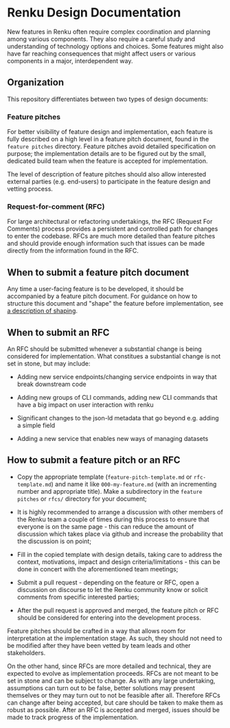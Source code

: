 # Renku Design Documentation

New features in Renku often require complex coordination and planning among
various components. They also require a careful study and understanding of
technology options and choices. Some features might also have far reaching
consequences that might affect users or various components in a major,
interdependent way.

## Organization

This repository differentiates between two types of design documents:

### Feature pitches

For better visibility of feature design and implementation, each feature is
fully described on a high level in a feature pitch document, found in the
`feature pitches` directory. Feature pitches avoid detailed specification on
purpose; the implementation details are to be figured out by the small,
dedicated build team when the feature is accepted for implementation.

The level of description of feature pitches should also allow interested
external parties (e.g. end-users) to participate in the feature design and
vetting process.

### Request-for-comment (RFC)

For large architectural or refactoring undertakings, the RFC (Request For
Comments) process provides a persistent and controlled path for changes to enter
the codebase. RFCs are much more detailed than feature pitches and should
provide enough information such that issues can be made directly from the
information found in the RFC.

## When to submit a feature pitch document

Any time a user-facing feature is to be developed, it should be accompanied by a
feature pitch document. For guidance on how to structure this document and
"shape" the feature before implementation, see [a description of
shaping](https://basecamp.com/shapeup/1.1-chapter-02).

## When to submit an RFC

An RFC should be submitted whenever a substantial change is being considered for
implementation. What constitues a substantial change is not set in stone, but
may include:

- Adding new service endpoints/changing service endpoints in way that break
  downstream code

- Adding new groups of CLI commands, adding new CLI commands that have a big
  impact on user interaction with renku

- Significant changes to the json-ld metadata that go beyond e.g. adding a
  simple field

- Adding a new service that enables new ways of managing datasets

## How to submit a feature pitch or an RFC

- Copy the appropriate template (`feature-pitch-template.md` or
  `rfc-template.md`) and name it like `000-my-feature.md` (with an incrementing
  number and appropriate title). Make a subdirectory in the `feature pitches` or
  `rfcs/` directory for your document;

- It is highly recommended to arrange a discussion with other members of the
  Renku team a couple of times during this process to ensure that everyone is
  on the same page - this can reduce the amount of discussion which takes place
  via github and increase the probability that the discussion is on point;
  
- Fill in the copied template with design details, taking care to address the
  context, motivations, impact and design criteria/limitations - this can be
  done in concert with the aforementioned team meetings;

- Submit a pull request - depending on the feature or RFC, open a discussion on
  discourse to let the Renku community know or solicit comments from specific
  interested parties; 

- After the pull request is approved and merged, the feature pitch or RFC should
  be considered for entering into the development process.

Feature pitches should be crafted in a way that allows room for interpretation at
the implementation stage. As such, they should not need to be modified after they
have been vetted by team leads and other stakeholders.

On the other hand, since RFCs are more detailed and technical, they are expected
to evolve as implementation proceeds. RFCs are not meant to be set in stone and
can be subject to change. As with any large undertaking, assumptions can turn
out to be false, better solutions may present themselves or they may turn out to
not be feasible after all. Therefore RFCs can change after being accepted, but
care should be taken to make them as robust as possible. After an RFC is
accepted and merged, issues should be made to track progress of the
implementation.
